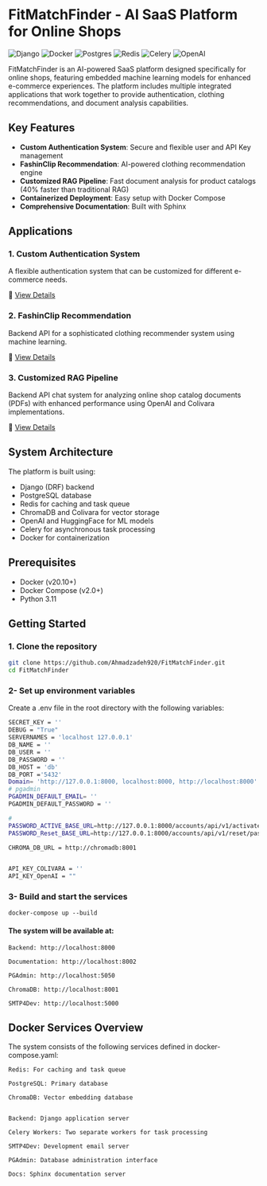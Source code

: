 # FitMatchFinder - AI SaaS Platform for Online Shops

![Django](https://img.shields.io/badge/Django-092E20?style=for-the-badge&logo=django&logoColor=green)
![Docker](https://img.shields.io/badge/Docker-2CA5E0?style=for-the-badge&logo=docker&logoColor=white)
![Postgres](https://img.shields.io/badge/PostgreSQL-316192?style=for-the-badge&logo=postgresql&logoColor=white)
![Redis](https://img.shields.io/badge/Redis-DC382D?style=for-the-badge&logo=redis&logoColor=white)
![Celery](https://img.shields.io/badge/Celery-37814A?style=for-the-badge&logo=celery&logoColor=white)
![OpenAI](https://img.shields.io/badge/OpenAI-412991?style=for-the-badge&logo=openai&logoColor=white)

FitMatchFinder is an AI-powered SaaS platform designed specifically for online shops, featuring embedded machine learning models for enhanced e-commerce experiences. The platform includes multiple integrated applications that work together to provide authentication, clothing recommendations, and document analysis capabilities.

## Key Features

- **Custom Authentication System**: Secure and flexible user and API Key management
- **FashinClip Recommendation**: AI-powered clothing recommendation engine
- **Customized RAG Pipeline**: Fast document analysis for product catalogs (40% faster than traditional RAG)
- **Containerized Deployment**: Easy setup with Docker Compose
- **Comprehensive Documentation**: Built with Sphinx

## Applications

### 1. Custom Authentication System
A flexible authentication system that can be customized for different e-commerce needs.

🔗 [View Details](https://github.com/Ahmadzadeh920/FitMatchFinder/tree/main/core/accounts)

### 2. FashinClip Recommendation
Backend API for a sophisticated clothing recommender system using machine learning.

🔗 [View Details](https://github.com/Ahmadzadeh920/FitMatchFinder/tree/main/core/fashin_clip_recommendations)

### 3. Customized RAG Pipeline
Backend API chat system for analyzing online shop catalog documents (PDFs) with enhanced performance using OpenAI and Colivara implementations.

🔗 [View Details](https://github.com/Ahmadzadeh920/FitMatchFinder/tree/main/core/customized_RAG)

## System Architecture

The platform is built using:
- Django (DRF) backend
- PostgreSQL database
- Redis for caching and task queue
- ChromaDB and Colivara for vector storage 
- OpenAI and HuggingFace for ML models 
- Celery for asynchronous task processing
- Docker for containerization

## Prerequisites

- Docker (v20.10+)
- Docker Compose (v2.0+)
- Python 3.11

## Getting Started

### 1. Clone the repository
```bash
git clone https://github.com/Ahmadzadeh920/FitMatchFinder.git
cd FitMatchFinder
```

### 2- Set up environment variables
Create a .env file in the root directory with the following variables:
```bash
SECRET_KEY = ''
DEBUG = "True"
SERVERNAMES = 'localhost 127.0.0.1'
DB_NAME = ''
DB_USER = ''
DB_PASSWORD = ''
DB_HOST = 'db'
DB_PORT ='5432'
Domain= 'http://127.0.0.1:8000, localhost:8000, http://localhost:8000'
# pgadmin
PGADMIN_DEFAULT_EMAIL= ''
PGADMIN_DEFAULT_PASSWORD = ''

# 
PASSWORD_ACTIVE_BASE_URL=http://127.0.0.1:8000/accounts/api/v1/activate/jwt/
PASSWORD_Reset_BASE_URL=http://127.0.0.1:8000/accounts/api/v1/reset/pass/

CHROMA_DB_URL = http://chromadb:8001


API_KEY_COLIVARA = ''
API_KEY_OpenAI = ""

```

### 3- Build and start the services
```bach
docker-compose up --build
```
#### The system will be available at:

    Backend: http://localhost:8000

    Documentation: http://localhost:8002

    PGAdmin: http://localhost:5050

    ChromaDB: http://localhost:8001

    SMTP4Dev: http://localhost:5000


## Docker Services Overview
The system consists of the following services defined in docker-compose.yaml:

    Redis: For caching and task queue

    PostgreSQL: Primary database

    ChromaDB: Vector embedding database


    Backend: Django application server

    Celery Workers: Two separate workers for task processing

    SMTP4Dev: Development email server

    PGAdmin: Database administration interface

    Docs: Sphinx documentation server


 